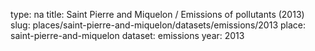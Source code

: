type: na
title: Saint Pierre and Miquelon / Emissions of pollutants (2013)
slug: places/saint-pierre-and-miquelon/datasets/emissions/2013
place: saint-pierre-and-miquelon
dataset: emissions
year: 2013

